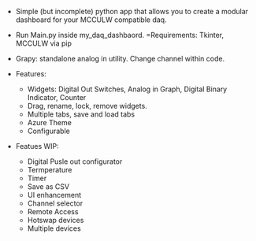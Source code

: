 - Simple (but incomplete) python app that allows you to create a modular dashboard for your MCCULW compatible daq. 

- Run Main.py inside my_daq_dashbaord.
    =Requirements: Tkinter, MCCULW via pip

- Grapy: standalone analog in utility. Change channel within code. 


- Features:
    - Widgets: Digital Out Switches, Analog in Graph, Digital Binary Indicator, Counter
    - Drag, rename, lock, remove widgets.
    - Multiple tabs, save and load tabs
    - Azure Theme
    - Configurable

  
- Featues WIP:
  - Digital Pusle out configurator
  - Termperature
  - Timer
  - Save as CSV
  - UI enhancement
  - Channel selector
  - Remote Access
  - Hotswap devices
  - Multiple devices
